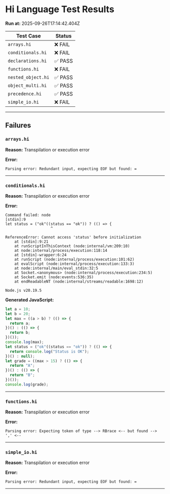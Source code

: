 # Hi Language Test Results

**Run at:** 2025-09-26T17:14:42.404Z

| Test Case | Status |
|-----------|--------|
| `arrays.hi` | ❌ FAIL |
| `conditionals.hi` | ❌ FAIL |
| `declarations.hi` | ✅ PASS |
| `functions.hi` | ❌ FAIL |
| `nested_object.hi` | ✅ PASS |
| `object_multi.hi` | ✅ PASS |
| `precedence.hi` | ✅ PASS |
| `simple_io.hi` | ❌ FAIL |

---

## Failures

### `arrays.hi`

**Reason:** Transpilation or execution error

**Error:**
```
Parsing error: Redundant input, expecting EOF but found: =
```

---

### `conditionals.hi`

**Reason:** Transpilation or execution error

**Error:**
```
Command failed: node
[stdin]:9
let status = ("ok"((status == "ok")) ? (() => {
                    ^

ReferenceError: Cannot access 'status' before initialization
    at [stdin]:9:21
    at runScriptInThisContext (node:internal/vm:209:10)
    at node:internal/process/execution:118:14
    at [stdin]-wrapper:6:24
    at runScript (node:internal/process/execution:101:62)
    at evalScript (node:internal/process/execution:133:3)
    at node:internal/main/eval_stdin:32:5
    at Socket.<anonymous> (node:internal/process/execution:234:5)
    at Socket.emit (node:events:536:35)
    at endReadableNT (node:internal/streams/readable:1698:12)

Node.js v20.19.5

```

**Generated JavaScript:**
```js
let a = 10;
let b = 20;
let max = ((a > b) ? (() => {
  return a;
})() : (() => {
  return b;
})());
console.log(max);
let status = ("ok"((status == "ok")) ? (() => {
  return console.log("Status is OK");
})() : null);
let grade = ((max > 15) ? (() => {
  return "A";
})() : (() => {
  return "B";
})());
console.log(grade);
```

---

### `functions.hi`

**Reason:** Transpilation or execution error

**Error:**
```
Parsing error: Expecting token of type --> RBrace <-- but found --> ',' <--
```

---

### `simple_io.hi`

**Reason:** Transpilation or execution error

**Error:**
```
Parsing error: Redundant input, expecting EOF but found: =
```

---

